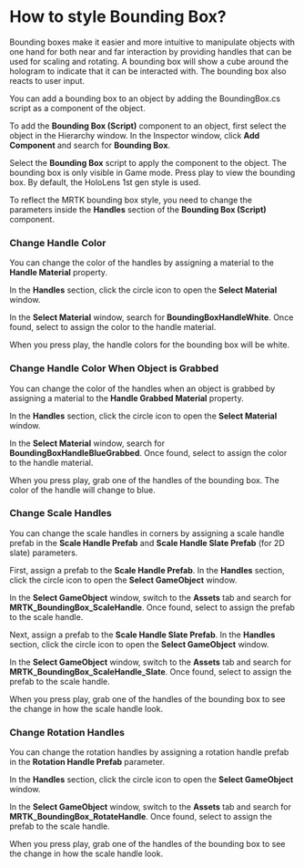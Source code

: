 # How to style Bounding Box?

Bounding boxes make it easier and more intuitive to manipulate objects with one hand for both near and far interaction by providing handles that can be used for scaling and rotating. A bounding box will show a cube around the hologram to indicate that it can be interacted with. The bounding box also reacts to user input.

You can add a bounding box to an object by adding the BoundingBox.cs script as a component of the object.

To add the **Bounding Box (Script)** component to an object, first select the object in the Hierarchy window. In the Inspector window, click **Add Component** and search for **Bounding Box**.

Select the **Bounding Box** script to apply the component to the object. The bounding box is only visible in Game mode. Press play to view the bounding box. By default, the HoloLens 1st gen style is used.

To reflect the MRTK bounding box style, you need to change the parameters inside the **Handles** section of the **Bounding Box (Script)** component.

### Change Handle Color

You can change the color of the handles by assigning a material to the **Handle Material** property.

In the **Handles** section, click the circle icon to open the **Select Material** window.

In the **Select Material** window, search for **BoundingBoxHandleWhite**. Once found, select to assign the color to the handle material.

When you press play, the handle colors for the bounding box will be white.

### Change Handle Color When Object is Grabbed

You can change the color of the handles when an object is grabbed by assigning a material to the **Handle Grabbed Material** property.

In the **Handles** section, click the circle icon to open the **Select Material** window.

In the **Select Material** window, search for **BoundingBoxHandleBlueGrabbed**. Once found, select to assign the color to the handle material.

When you press play, grab one of the handles of the bounding box. The color of the handle will change to blue.

### Change Scale Handles

You can change the scale handles in corners by assigning a scale handle prefab in the **Scale Handle Prefab** and **Scale Handle Slate Prefab** (for 2D slate) parameters.

First, assign a prefab to the **Scale Handle Prefab**. In the **Handles** section, click the circle icon to open the **Select GameObject** window.

In the **Select GameObject** window, switch to the **Assets** tab and search for **MRTK\_BoundingBox\_ScaleHandle**. Once found, select to assign the prefab to the scale handle.

Next, assign a prefab to the **Scale Handle Slate Prefab**. In the **Handles** section, click the circle icon to open the **Select GameObject** window.

In the **Select GameObject** window, switch to the **Assets** tab and search for **MRTK\_BoundingBox\_ScaleHandle\_Slate**. Once found, select to assign the prefab to the scale handle.

When you press play, grab one of the handles of the bounding box to see the change in how the scale handle look.

### Change Rotation Handles

You can change the rotation handles by assigning a rotation handle prefab in the **Rotation Handle Prefab** parameter.

In the **Handles** section, click the circle icon to open the **Select GameObject** window.

In the **Select GameObject** window, switch to the **Assets** tab and search for **MRTK\_BoundingBox\_RotateHandle**. Once found, select to assign the prefab to the scale handle.

When you press play, grab one of the handles of the bounding box to see the change in how the scale handle look.
